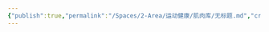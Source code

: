 ```yaml
---
{"publish":true,"permalink":"/Spaces/2-Area/运动健康/肌肉库/无标题.md","created":"2025-07-29T23:04:10.996+08:00","modified":"2025-08-15T22:00:04.184+08:00","cssclasses":""}
---
```


